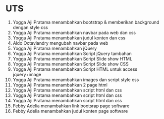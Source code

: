 # UTS

1. Yogga Aji Pratama menambahkan bootstrap & memberikan background dengan style css
2. Yogga Aji Pratama menambahkan navbar pada web dan css
3. Yogga Aji Pratama menambahkan judul konten dan css
4. Aldo Octaviandry mengubah navbar pada web
5. Yogga Aji Pratama menambahkan jQuery
6. Yogga Aji Pratama menambahkan Script jQuery tambahan
7. Yogga Aji Pratama menambahkan Script Slide show HTML
8. Yogga Aji Pratama menambahkan Script Slide show CSS
9. Yogga Aji Pratama menambahkan Script HTML untuk access jquery+image
10. Yogga Aji Pratama menambahkan images dan script style css
11. Yogga Aji Pratama menambahkan 2 page html
12. Yogga Aji Pratama menambahkan script html dan css
13. Yogga Aji Pratama menambahkan script html dan css
14. Yogga Aji Pratama menambahkan script html dan css
15. Febby Adelia menambahkan link bootsrap page software
16. Febby Adelia menambahkan judul konten page software